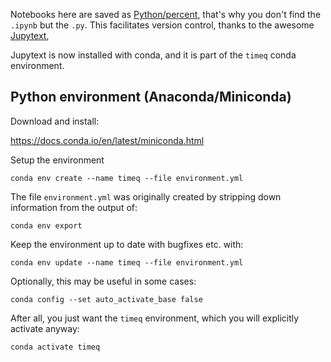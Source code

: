 Notebooks here are saved as
[Python/percent](https://github.com/mwouts/jupytext#the-percent-format),
that's why you don't find the `.ipynb` but the `.py`.
This facilitates version control, thanks to the awesome
[Jupytext](https://github.com/mwouts/jupytext),

Jupytext is now installed with conda, and it is part of the `timeq` conda environment.

## Python environment (Anaconda/Miniconda)

Download and install:

https://docs.conda.io/en/latest/miniconda.html

Setup the environment
```
conda env create --name timeq --file environment.yml
```

The file `environment.yml` was originally created by stripping down information from the output of:
```
conda env export
```

Keep the environment up to date with bugfixes etc. with:
```
conda env update --name timeq --file environment.yml
```

Optionally, this may be useful in some cases:
```
conda config --set auto_activate_base false
```

After all, you just want the `timeq` environment, which you will explicitly activate anyway:
```
conda activate timeq
```
